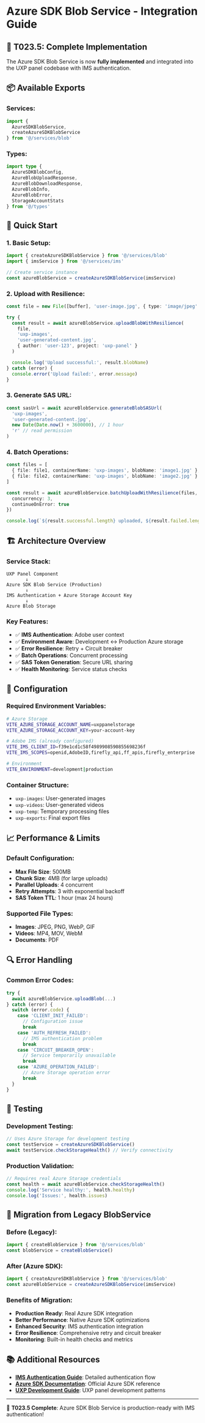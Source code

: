 # Azure SDK Blob Service - Integration Guide

## 🎯 **T023.5: Complete Implementation**

The Azure SDK Blob Service is now **fully implemented** and integrated into the UXP panel codebase with IMS authentication.

## 📦 **Available Exports**

### **Services:**
```typescript
import {
  AzureSDKBlobService,
  createAzureSDKBlobService
} from '@/services/blob'
```

### **Types:**
```typescript
import type {
  AzureSDKBlobConfig,
  AzureBlobUploadResponse,
  AzureBlobDownloadResponse,
  AzureBlobInfo,
  AzureBlobError,
  StorageAccountStats
} from '@/types'
```

## 🚀 **Quick Start**

### **1. Basic Setup:**
```typescript
import { createAzureSDKBlobService } from '@/services/blob'
import { imsService } from '@/services/ims'

// Create service instance
const azureBlobService = createAzureSDKBlobService(imsService)
```

### **2. Upload with Resilience:**
```typescript
const file = new File([buffer], 'user-image.jpg', { type: 'image/jpeg' })

try {
  const result = await azureBlobService.uploadBlobWithResilience(
    file,
    'uxp-images',
    'user-generated-content.jpg',
    { author: 'user-123', project: 'uxp-panel' }
  )

  console.log('Upload successful:', result.blobName)
} catch (error) {
  console.error('Upload failed:', error.message)
}
```

### **3. Generate SAS URL:**
```typescript
const sasUrl = await azureBlobService.generateBlobSASUrl(
  'uxp-images',
  'user-generated-content.jpg',
  new Date(Date.now() + 3600000), // 1 hour
  'r' // read permission
)
```

### **4. Batch Operations:**
```typescript
const files = [
  { file: file1, containerName: 'uxp-images', blobName: 'image1.jpg' },
  { file: file2, containerName: 'uxp-images', blobName: 'image2.jpg' }
]

const result = await azureBlobService.batchUploadWithResilience(files, {
  concurrency: 3,
  continueOnError: true
})

console.log(`${result.successful.length} uploaded, ${result.failed.length} failed`)
```

## 🏗 **Architecture Overview**

### **Service Stack:**
```
UXP Panel Component
       ↓
Azure SDK Blob Service (Production)
       ↓
IMS Authentication + Azure Storage Account Key
       ↓
Azure Blob Storage
```

### **Key Features:**
- ✅ **IMS Authentication**: Adobe user context
- ✅ **Environment Aware**: Development ↔ Production Azure storage
- ✅ **Error Resilience**: Retry + Circuit breaker
- ✅ **Batch Operations**: Concurrent processing
- ✅ **SAS Token Generation**: Secure URL sharing
- ✅ **Health Monitoring**: Service status checks

## 🔧 **Configuration**

### **Required Environment Variables:**
```bash
# Azure Storage
VITE_AZURE_STORAGE_ACCOUNT_NAME=uxppanelstorage
VITE_AZURE_STORAGE_ACCOUNT_KEY=your-account-key

# Adobe IMS (already configured)
VITE_IMS_CLIENT_ID=f39e1cd1c58f4989908590855698236f
VITE_IMS_SCOPES=openid,AdobeID,firefly_api,ff_apis,firefly_enterprise

# Environment
VITE_ENVIRONMENT=development|production
```

### **Container Structure:**
- `uxp-images`: User-generated images
- `uxp-videos`: User-generated videos
- `uxp-temp`: Temporary processing files
- `uxp-exports`: Final export files

## 📈 **Performance & Limits**

### **Default Configuration:**
- **Max File Size**: 500MB
- **Chunk Size**: 4MB (for large uploads)
- **Parallel Uploads**: 4 concurrent
- **Retry Attempts**: 3 with exponential backoff
- **SAS Token TTL**: 1 hour (max 24 hours)

### **Supported File Types:**
- **Images**: JPEG, PNG, WebP, GIF
- **Videos**: MP4, MOV, WebM
- **Documents**: PDF

## 🔍 **Error Handling**

### **Common Error Codes:**
```typescript
try {
  await azureBlobService.uploadBlob(...)
} catch (error) {
  switch (error.code) {
    case 'CLIENT_INIT_FAILED':
      // Configuration issue
      break
    case 'AUTH_REFRESH_FAILED':
      // IMS authentication problem
      break
    case 'CIRCUIT_BREAKER_OPEN':
      // Service temporarily unavailable
      break
    case 'AZURE_OPERATION_FAILED':
      // Azure Storage operation error
      break
  }
}
```

## 🧪 **Testing**

### **Development Testing:**
```typescript
// Uses Azure Storage for development testing
const testService = createAzureSDKBlobService()
await testService.checkStorageHealth() // Verify connectivity
```

### **Production Validation:**
```typescript
// Requires real Azure Storage credentials
const health = await azureBlobService.checkStorageHealth()
console.log('Service healthy:', health.healthy)
console.log('Issues:', health.issues)
```

## 🔄 **Migration from Legacy BlobService**

### **Before (Legacy):**
```typescript
import { createBlobService } from '@/services/blob'
const blobService = createBlobService()
```

### **After (Azure SDK):**
```typescript
import { createAzureSDKBlobService } from '@/services/blob'
const azureBlobService = createAzureSDKBlobService(imsService)
```

### **Benefits of Migration:**
- **Production Ready**: Real Azure SDK integration
- **Better Performance**: Native Azure SDK optimizations
- **Enhanced Security**: IMS authentication integration
- **Error Resilience**: Comprehensive retry and circuit breaker
- **Monitoring**: Built-in health checks and metrics

## 📚 **Additional Resources**

- **[IMS Authentication Guide](./azure-ims-authentication.md)**: Detailed authentication flow
- **[Azure SDK Documentation](https://docs.microsoft.com/en-us/javascript/api/@azure/storage-blob/)**: Official Azure SDK reference
- **[UXP Development Guide](./uxp_demo_docs-output.md)**: UXP panel development patterns

---

🎉 **T023.5 Complete**: Azure SDK Blob Service is production-ready with IMS authentication!
